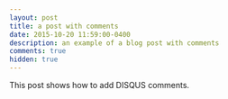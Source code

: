 ```yaml
---
layout: post
title: a post with comments
date: 2015-10-20 11:59:00-0400
description: an example of a blog post with comments
comments: true
hidden: true
---
```

This post shows how to add DISQUS comments.
